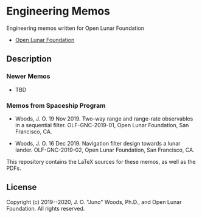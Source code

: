 # Engineering Memos

Engineering memos written for Open Lunar Foundation

* [Open Lunar Foundation](https://www.openlunar.org/)

## Description

### Newer Memos

* TBD

### Memos from Spaceship Program

* Woods, J. O. 19 Nov 2019. Two-way range and range-rate observables in
  a sequential filter. OLF-GNC-2019-01, Open Lunar Foundation, San
  Francisco, CA.

* Woods, J. O. 16 Dec 2019. Navigation filter design towards a lunar
  lander. OLF-GNC-2019-02, Open Lunar Foundation, San Francisco, CA.

This repository contains the LaTeX sources for these memos, as well as
the PDFs.

## License

Copyright (c) 2019--2020, J. O. "Juno" Woods, Ph.D., and Open Lunar
Foundation. All rights reserved.